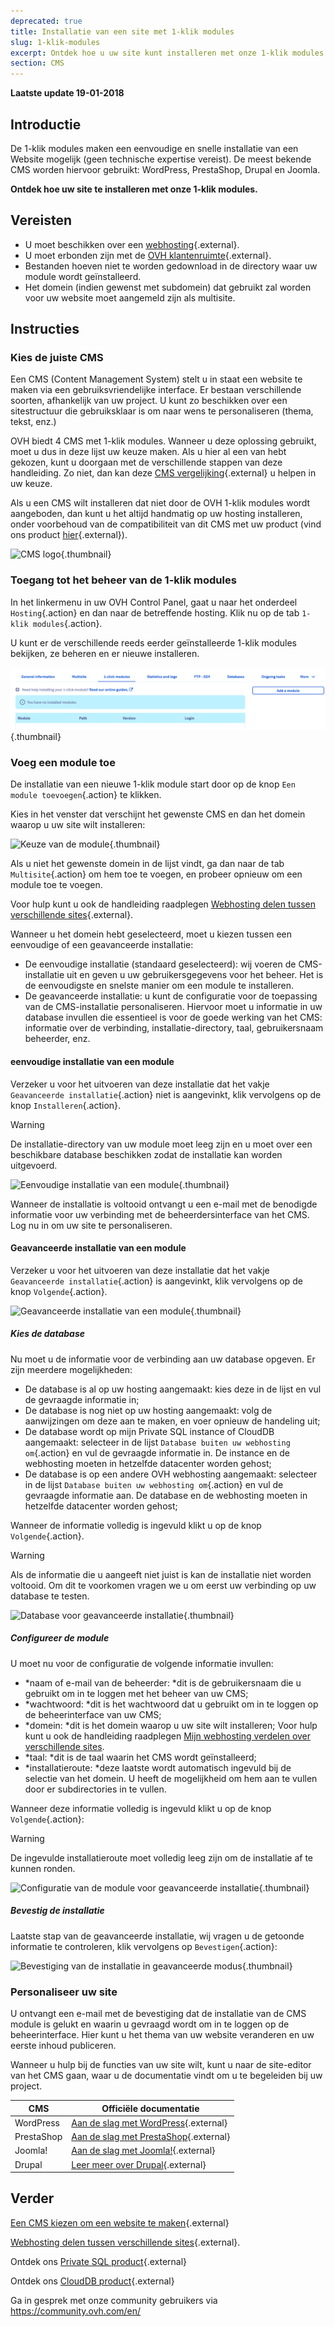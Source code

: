 ```yaml
---
deprecated: true
title: Installatie van een site met 1-klik modules
slug: 1-klik-modules
excerpt: Ontdek hoe u uw site kunt installeren met onze 1-klik modules
section: CMS
---
```


**Laatste update 19-01-2018**

## Introductie

De 1-klik modules maken een eenvoudige en snelle installatie van een Website mogelijk (geen technische expertise vereist).  De meest bekende CMS worden hiervoor gebruikt: WordPress, PrestaShop, Drupal en Joomla.

**Ontdek hoe uw site te installeren met onze 1-klik modules.**

## Vereisten

- U moet beschikken over een [webhosting](https://www.ovh.nl/shared-hosting/){.external}.
- U moet erbonden zijn met de [OVH klantenruimte](https://www.ovh.com/auth/?action=gotomanager&from=https://www.ovh.nl/&ovhSubsidiary=nl){.external}.
- Bestanden hoeven niet te worden gedownload in de directory waar uw module wordt geïnstalleerd.
- Het domein (indien gewenst met subdomein) dat gebruikt zal worden voor uw website moet aangemeld zijn als multisite.

## Instructies

### Kies de juiste CMS

Een CMS (Content Management System) stelt u in staat een website te maken via een gebruiksvriendelijke interface. Er bestaan verschillende soorten, afhankelijk van uw project. U kunt zo beschikken over een sitestructuur die gebruiksklaar is om naar wens te personaliseren (thema, tekst, enz.)

OVH biedt 4 CMS met 1-klik modules. Wanneer u deze oplossing gebruikt, moet u dus in deze lijst uw keuze maken. Als u hier al een van hebt gekozen, kunt u doorgaan met de verschillende stappen van deze handleiding. Zo niet, dan kan deze [CMS vergelijking](https://www.ovh.nl/shared-hosting/website/vergelijking-cms/){.external} u helpen in uw keuze.

Als u een CMS wilt installeren dat niet door de OVH 1-klik modules wordt aangeboden, dan kunt u het altijd handmatig op uw hosting installeren, onder voorbehoud van de compatibiliteit van dit CMS met uw product (vind ons product [hier](https://www.ovh.nl/shared-hosting/){.external}).

![CMS logo](images/CMS_logo.png){.thumbnail}

### Toegang tot het beheer van de 1-klik modules

In het linkermenu in uw OVH Control Panel, gaat u naar het onderdeel `Hosting`{.action} en dan naar de betreffende hosting. Klik nu op de tab `1-klik modules`{.action}.

U kunt er de verschillende reeds eerder geïnstalleerde 1-klik modules bekijken, ze beheren en er nieuwe installeren.

![Toegang tot het onderdeel 1 klik modules](images/access_to_the_1_click_modules_section.png){.thumbnail}

### Voeg een module toe

De installatie van een nieuwe 1-klik module start door op de knop `Een module toevoegen`{.action} te klikken.

Kies in het venster dat verschijnt het gewenste CMS en dan het domein waarop u uw site wilt installeren:

![Keuze van de module](images/add_a_module.png){.thumbnail}

Als u niet het gewenste domein in de lijst vindt, ga dan naar de tab `Multisite`{.action} om hem toe te voegen, en probeer opnieuw om een module toe te voegen.

Voor hulp kunt u ook de handleiding raadplegen [Webhosting delen tussen verschillende sites](https://docs.ovh.com/nl/hosting/multisite-configuratie-meerdere-websites/){.external}.

Wanneer u het domein hebt geselecteerd, moet u kiezen tussen een eenvoudige of een geavanceerde installatie:

- De eenvoudige installatie (standaard geselecteerd): wij voeren de CMS-installatie uit en geven u uw gebruikersgegevens voor het beheer. Het is de eenvoudigste en snelste manier om een module te installeren.
- De geavanceerde installatie: u kunt de configuratie voor de toepassing van de CMS-installatie personaliseren. Hiervoor moet u informatie in uw database invullen die essentieel is voor de goede werking van het CMS: informatie over de verbinding, installatie-directory, taal, gebruikersnaam beheerder, enz.

#### eenvoudige installatie van een module

Verzeker u voor het uitvoeren van deze installatie dat het vakje `Geavanceerde installatie`{.action} niet is aangevinkt, klik vervolgens op de knop `Installeren`{.action}.

> [!warning]
>
> De installatie-directory van uw module moet leeg zijn en u moet over een beschikbare database beschikken zodat de installatie kan worden uitgevoerd. 
> 

![Eenvoudige installatie van een module](images/choose_installation.png){.thumbnail}

Wanneer de installatie is voltooid ontvangt u een e-mail met de benodigde informatie voor uw verbinding met de beheerdersinterface van het CMS. Log nu in om uw site te personaliseren.

#### Geavanceerde installatie van een module

Verzeker u voor het uitvoeren van deze installatie dat het vakje `Geavanceerde installatie`{.action} is aangevinkt, klik vervolgens op de knop `Volgende`{.action}.

![Geavanceerde installatie van een module](images/advanced_installation.png){.thumbnail}

##### Kies de database 

Nu moet u de informatie voor de verbinding aan uw database opgeven. Er zijn meerdere mogelijkheden:

- De database is al op uw hosting aangemaakt: kies deze in de lijst en vul de gevraagde informatie in;
- De database is nog niet op uw hosting aangemaakt: volg de aanwijzingen om deze aan te maken, en voer opnieuw de handeling uit;
- De database wordt op mijn Private SQL instance of CloudDB aangemaakt: selecteer in de lijst `Database buiten uw webhosting om`{.action} en vul de gevraagde informatie in. De instance en de webhosting moeten in hetzelfde datacenter worden gehost;
- De database is op een andere OVH webhosting aangemaakt: selecteer in de lijst `Database buiten uw webhosting om`{.action} en vul de gevraagde informatie aan. De database en de webhosting moeten in hetzelfde datacenter worden gehost;

Wanneer de informatie volledig is ingevuld klikt u op de knop `Volgende`{.action}.

> [!warning]
>
> Als de informatie die u aangeeft niet juist is kan de installatie niet worden voltooid. Om dit te voorkomen vragen we u om eerst uw verbinding op uw database te testen.
> 

![Database voor geavanceerde installatie](images/advanced_installation_database.png){.thumbnail}

##### Configureer de module 

U moet nu voor de configuratie de volgende informatie invullen:

- *naam of e-mail van de beheerder: *dit is de gebruikersnaam die u gebruikt om in te loggen met het beheer van uw CMS; 
- *wachtwoord: *dit is het wachtwoord dat u gebruikt om in te loggen op de beheerinterface van uw CMS;
- *domein: *dit is het domein waarop u uw site wilt installeren;
Voor hulp kunt u ook de handleiding raadplegen [Mijn webhosting verdelen over verschillende sites](https://docs.ovh.com/nl/hosting/multisite-configuratie-meerdere-websites/).
- *taal: *dit is de taal waarin het CMS wordt geïnstalleerd;
- *installatieroute: *deze laatste wordt automatisch ingevuld bij de selectie van het domein. U heeft de mogelijkheid om hem aan te vullen door er subdirectories in te vullen. 

Wanneer deze informatie volledig is ingevuld klikt u op de knop `Volgende`{.action}:

> [!warning]
>
> De ingevulde installatieroute moet volledig leeg zijn om de installatie af te kunnen ronden.
> 

![Configuratie van de module voor geavanceerde installatie](images/advanced_installation_configuration.png){.thumbnail}

##### Bevestig de installatie 

Laatste stap van de geavanceerde installatie, wij vragen u de getoonde informatie te controleren, klik vervolgens op `Bevestigen`{.action}:

![Bevestiging van de installatie in geavanceerde modus](images/advanced_installation_summary.png){.thumbnail}

### Personaliseer uw site 

U ontvangt een e-mail met de bevestiging dat de installatie van de CMS module is gelukt en waarin u gevraagd wordt om in te loggen op de beheerinterface. Hier kunt u het thema van uw website veranderen en uw eerste inhoud publiceren.

Wanneer u hulp bij de functies van uw site wilt, kunt u naar de site-editor van het CMS gaan, waar u de documentatie vindt om u te begeleiden bij uw project.

|CMS|Officiële documentatie|
|---|---|
|WordPress|[Aan de slag met WordPress](https://wordpress.org/support/article/first-steps-with-wordpress/){.external}|
|PrestaShop|[Aan de slag met PrestaShop](http://doc.prestashop.com/display/PS17/Getting+Started){.external}|
|Joomla!|[Aan de slag met Joomla!](https://www.joomla.org/about-joomla/getting-started.html){.external}|
|Drupal|[Leer meer over Drupal](https://www.drupal.org/docs/7/understanding-drupal/overview){.external}|

## Verder

[Een CMS kiezen om een website te maken](https://www.ovh.nl/shared-hosting/website/vergelijking-cms/){.external}

[Webhosting delen tussen verschillende sites](https://docs.ovh.com/nl/hosting/multisite-configuratie-meerdere-websites/){.external}.

Ontdek ons [Private SQL product](https://www.ovh.nl/shared-hosting/sql-opties.xml){.external}

Ontdek ons [CloudDB product](https://www.ovh.nl/cloud/cloud-databases/){.external}

Ga in gesprek met onze community gebruikers via <https://community.ovh.com/en/>
